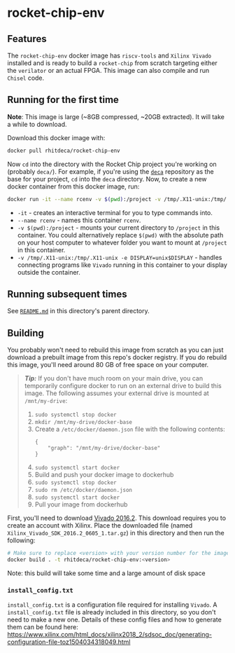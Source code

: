 # rocket-chip-env

## Features
The `rocket-chip-env` docker image has `riscv-tools` and `Xilinx Vivado` installed and is ready to build a `rocket-chip` from scratch targeting either the `verilator` or an actual FPGA. This image can also compile and run `Chisel` code.

## Running for the first time
**Note**: This image is large (~8GB compressed, ~20GB extracted). It will take a while to download.

Download this docker image with:
```bash
docker pull rhitdeca/rocket-chip-env
```
Now `cd` into the directory with the Rocket Chip project you're working on (probably `deca/`). For example, if you're using the [`deca`](https://github.com/rhit-neuro/deca) repository as the base for your project, `cd` into the `deca` directory. Now, to create a new docker container from this docker image, run:
```bash
docker run -it --name rcenv -v $(pwd):/project -v /tmp/.X11-unix:/tmp/.X11-unix -e DISPLAY=unix$DISPLAY rhitdeca/rocket-chip-env
```
* `-it` - creates an interactive terminal for you to type commands into.
* `--name rcenv` - names this container `rcenv`.
* `-v $(pwd):/project` - mounts your current directory to `/project` in this container. You could alternatively replace `$(pwd)` with the absolute path on your host computer to whatever folder you want to mount at `/project` in this container.
* `-v /tmp/.X11-unix:/tmp/.X11-unix -e DISPLAY=unix$DISPLAY` - handles connecting programs like `Vivado` running in this container to your display outside the container.

## Running subsequent times
See [`README.md`](../README.md#running-containers-subsequent-times) in this directory's parent directory.

## Building
You probably won't need to rebuild this image from scratch as you can just download a prebuilt image from this repo's docker registry. If you do rebuild this image, you'll need around 80 GB of free space on your computer.

> **_Tip:_** If you don't have much room on your main drive, you can temporarily configure docker to run on an external drive to build this image. The following assumes your external drive is mounted at `/mnt/my-drive`:
>
> 1. `sudo systemctl stop docker`
> 2. `mkdir /mnt/my-drive/docker-base`
> 3. Create a `/etc/docker/daemon.json` file with the following contents:
>    ```
>    {
>        "graph": "/mnt/my-drive/docker-base"
>    }
>    ```
> 4. `sudo systemctl start docker`
> 5. Build and push your docker image to dockerhub
> 6. `sudo systemctl stop docker`
> 7. `sudo rm /etc/docker/daemon.json`
> 8. `sudo systemctl start docker`
> 9. Pull your image from dockerhub

First, you'll need to download [Vivado 2016.2](https://www.xilinx.com/member/forms/download/xef.html?filename=Xilinx_Vivado_SDK_2016.2_0605_1.tar.gz). This download requires you to create an account with Xilinx. Place the downloaded file (named `Xilinx_Vivado_SDK_2016.2_0605_1.tar.gz`) in this directory and then run the following:
```bash
# Make sure to replace <version> with your version number for the image you're building
docker build . -t rhitdeca/rocket-chip-env:<version>
```
Note: this build will take some time and a large amount of disk space

### `install_config.txt`
`install_config.txt` is a configuration file required for installing `Vivado`. A `install_config.txt` file is already included in this directory, so you don't need to make a new one. Details of these config files and how to generate them can be found here: https://www.xilinx.com/html_docs/xilinx2018_2/sdsoc_doc/generating-configuration-file-toz1504034318049.html
